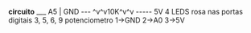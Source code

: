 **circuito**
                          ___ A5 
                         |
    GND --- ^v^v10K^v^v ----- 5V
    4 LEDS rosa nas portas digitais 3, 5, 6, 9
    potenciometro
    1->GND
    2->A0
    3->5V